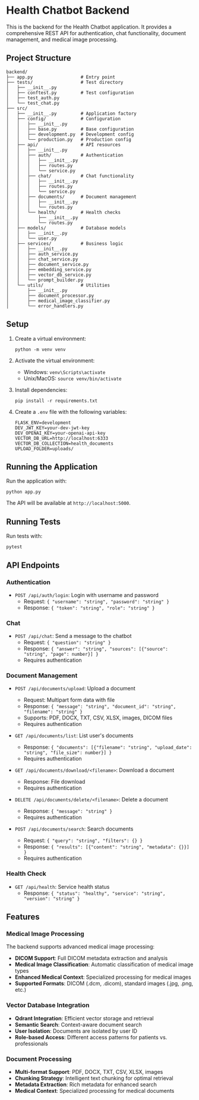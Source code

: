 # Health Chatbot Backend

This is the backend for the Health Chatbot application. It provides a comprehensive REST API for authentication, chat functionality, document management, and medical image processing.

## Project Structure

```
backend/
├── app.py                  # Entry point
├── tests/                  # Test directory
│   ├── __init__.py
│   ├── conftest.py         # Test configuration
│   ├── test_auth.py
│   └── test_chat.py
├── src/
│   ├── __init__.py         # Application factory
│   ├── config/             # Configuration
│   │   ├── __init__.py
│   │   ├── base.py         # Base configuration
│   │   ├── development.py  # Development config
│   │   └── production.py   # Production config
│   ├── api/                # API resources
│   │   ├── __init__.py
│   │   ├── auth/           # Authentication
│   │   │   ├── __init__.py
│   │   │   ├── routes.py
│   │   │   └── service.py
│   │   ├── chat/           # Chat functionality
│   │   │   ├── __init__.py
│   │   │   ├── routes.py
│   │   │   └── service.py
│   │   ├── documents/      # Document management
│   │   │   ├── __init__.py
│   │   │   └── routes.py
│   │   └── health/         # Health checks
│   │       ├── __init__.py
│   │       └── routes.py
│   ├── models/             # Database models
│   │   ├── __init__.py
│   │   └── user.py
│   ├── services/           # Business logic
│   │   ├── __init__.py
│   │   ├── auth_service.py
│   │   ├── chat_service.py
│   │   ├── document_service.py
│   │   ├── embedding_service.py
│   │   ├── vector_db_service.py
│   │   └── prompt_builder.py
│   └── utils/              # Utilities
│       ├── __init__.py
│       ├── document_processor.py
│       ├── medical_image_classifier.py
│       └── error_handlers.py
```

## Setup

1. Create a virtual environment:
   ```
   python -m venv venv
   ```

2. Activate the virtual environment:
   - Windows: `venv\Scripts\activate`
   - Unix/MacOS: `source venv/bin/activate`

3. Install dependencies:
   ```
   pip install -r requirements.txt
   ```

4. Create a `.env` file with the following variables:
   ```
   FLASK_ENV=development
   DEV_JWT_KEY=your-dev-jwt-key
   DEV_OPENAI_KEY=your-openai-api-key
   VECTOR_DB_URL=http://localhost:6333
   VECTOR_DB_COLLECTION=health_documents
   UPLOAD_FOLDER=uploads/
   ```

## Running the Application

Run the application with:
```
python app.py
```

The API will be available at `http://localhost:5000`.

## Running Tests

Run tests with:
```
pytest
```

## API Endpoints

### Authentication

- `POST /api/auth/login`: Login with username and password
  - Request: `{ "username": "string", "password": "string" }`
  - Response: `{ "token": "string", "role": "string" }`

### Chat

- `POST /api/chat`: Send a message to the chatbot
  - Request: `{ "question": "string" }`
  - Response: `{ "answer": "string", "sources": [{"source": "string", "page": number}] }`
  - Requires authentication

### Document Management

- `POST /api/documents/upload`: Upload a document
  - Request: Multipart form data with file
  - Response: `{ "message": "string", "document_id": "string", "filename": "string" }`
  - Supports: PDF, DOCX, TXT, CSV, XLSX, images, DICOM files
  - Requires authentication

- `GET /api/documents/list`: List user's documents
  - Response: `{ "documents": [{"filename": "string", "upload_date": "string", "file_size": number}] }`
  - Requires authentication

- `GET /api/documents/download/<filename>`: Download a document
  - Response: File download
  - Requires authentication

- `DELETE /api/documents/delete/<filename>`: Delete a document
  - Response: `{ "message": "string" }`
  - Requires authentication

- `POST /api/documents/search`: Search documents
  - Request: `{ "query": "string", "filters": {} }`
  - Response: `{ "results": [{"content": "string", "metadata": {}}] }`
  - Requires authentication

### Health Check

- `GET /api/health`: Service health status
  - Response: `{ "status": "healthy", "service": "string", "version": "string" }`

## Features

### Medical Image Processing

The backend supports advanced medical image processing:

- **DICOM Support**: Full DICOM metadata extraction and analysis
- **Medical Image Classification**: Automatic classification of medical image types
- **Enhanced Medical Context**: Specialized processing for medical images
- **Supported Formats**: DICOM (.dcm, .dicom), standard images (.jpg, .png, etc.)

### Vector Database Integration

- **Qdrant Integration**: Efficient vector storage and retrieval
- **Semantic Search**: Context-aware document search
- **User Isolation**: Documents are isolated by user ID
- **Role-based Access**: Different access patterns for patients vs. professionals

### Document Processing

- **Multi-format Support**: PDF, DOCX, TXT, CSV, XLSX, images
- **Chunking Strategy**: Intelligent text chunking for optimal retrieval
- **Metadata Extraction**: Rich metadata for enhanced search
- **Medical Context**: Specialized processing for medical documents